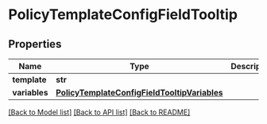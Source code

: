 # PolicyTemplateConfigFieldTooltip

## Properties
Name | Type | Description | Notes
------------ | ------------- | ------------- | -------------
**template** | **str** |  | [optional] 
**variables** | [**PolicyTemplateConfigFieldTooltipVariables**](PolicyTemplateConfigFieldTooltipVariables.md) |  | [optional] 

[[Back to Model list]](../README.md#documentation-for-models) [[Back to API list]](../README.md#documentation-for-api-endpoints) [[Back to README]](../README.md)


